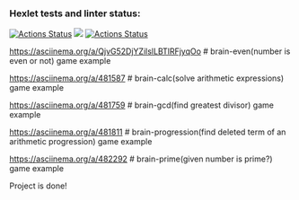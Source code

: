 ### Hexlet tests and linter status:
[![Actions Status](https://github.com/NNbaur/python-project-lvl1/workflows/hexlet-check/badge.svg)](https://github.com/NNbaur/python-project-lvl1/actions) <a href="https://codeclimate.com/github/NNbaur/python-project-lvl1/maintainability"><img src="https://api.codeclimate.com/v1/badges/c7330e14d7bd62ba36ca/maintainability" /></a> [![Actions Status](https://github.com/NNbaur/python-project-lvl1/actions/workflows/some_actions.yml/badge.svg)](https://github.com/NNbaur/python-project-lvl1/actions)

https://asciinema.org/a/QjvG52DjYZilslLBTlRFjyqOo # brain-even(number is even or not) game example

https://asciinema.org/a/481587 # brain-calc(solve arithmetic expressions) game example

https://asciinema.org/a/481759 # brain-gcd(find greatest divisor) game example

https://asciinema.org/a/481811 # brain-progression(find deleted term of an arithmetic progression) game example

https://asciinema.org/a/482292 # brain-prime(given number is prime?) game example

Project is done!
